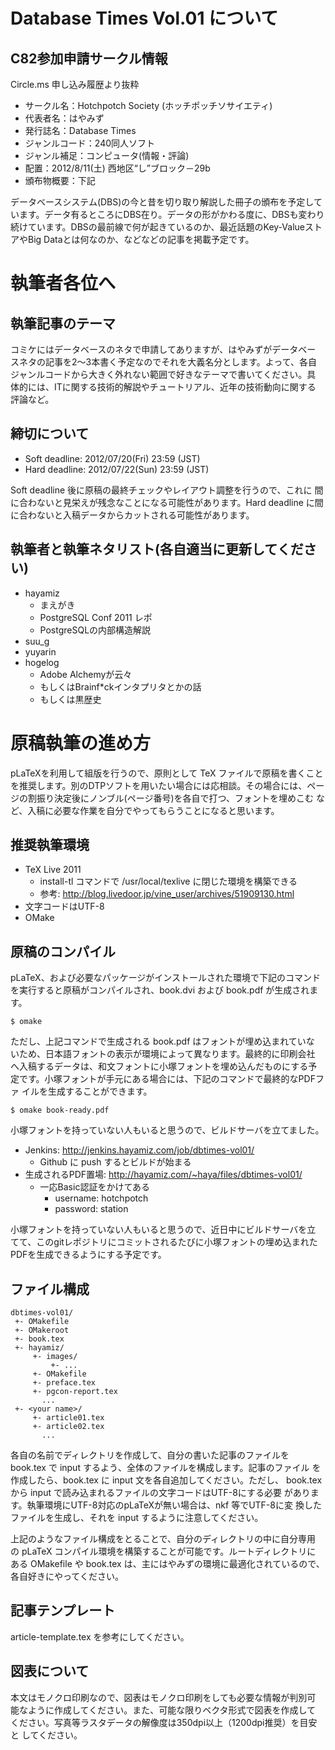 Database Times Vol.01 について
==============================

C82参加申請サークル情報
-----------------------

Circle.ms 申し込み履歴より抜粋

  * サークル名：Hotchpotch Society (ホッチポッチソサイエティ)
  * 代表者名：はやみず
  * 発行誌名：Database Times
  * ジャンルコード：240同人ソフト
  * ジャンル補足：コンピュータ(情報・評論)
  * 配置：2012/8/11(土)  西地区“し”ブロック－29b
  * 頒布物概要：下記

データベースシステム(DBS)の今と昔を切り取り解説した冊子の頒布を予定して
います。データ有るところにDBS在り。データの形がかわる度に、DBSも変わり
続けています。DBSの最前線で何が起きているのか、最近話題のKey-Valueスト
アやBig Dataとは何なのか、などなどの記事を掲載予定です。


執筆者各位へ
============

執筆記事のテーマ
----------------

コミケにはデータベースのネタで申請してありますが、はやみずがデータベー
スネタの記事を2〜3本書く予定なのでそれを大義名分とします。よって、各自
ジャンルコードから大きく外れない範囲で好きなテーマで書いてください。具
体的には、ITに関する技術的解説やチュートリアル、近年の技術動向に関する
評論など。

締切について
------------

  * Soft deadline: 2012/07/20(Fri) 23:59 (JST)
  * Hard deadline: 2012/07/22(Sun) 23:59 (JST)

Soft deadline 後に原稿の最終チェックやレイアウト調整を行うので、これに
間に合わないと見栄えが残念なことになる可能性があります。Hard deadline
に間に合わないと入稿データからカットされる可能性があります。

執筆者と執筆ネタリスト(各自適当に更新してください)
--------------------------------------------------

  * hayamiz
    * まえがき
    * PostgreSQL Conf 2011 レポ
    * PostgreSQLの内部構造解説
  * suu_g
  * yuyarin
  * hogelog
    * Adobe Alchemyが云々
    * もしくはBrainf*ckインタプリタとかの話
    * もしくは黒歴史


原稿執筆の進め方
================

pLaTeXを利用して組版を行うので、原則として TeX ファイルで原稿を書くこと
を推奨します。別のDTPソフトを用いたい場合には応相談。その場合には、ペー
ジの割振り決定後にノンブル(ページ番号)を各自で打つ、フォントを埋めこむ
など、入稿に必要な作業を自分でやってもらうことになると思います。

推奨執筆環境
------------

  * TeX Live 2011
    * install-tl コマンドで /usr/local/texlive に閉じた環境を構築できる
    * 参考: http://blog.livedoor.jp/vine_user/archives/51909130.html
  * 文字コードはUTF-8
  * OMake

原稿のコンパイル
----------------

pLaTeX、および必要なパッケージがインストールされた環境で下記のコマンド
を実行すると原稿がコンパイルされ、book.dvi および book.pdf が生成されま
す。

    $ omake

ただし、上記コマンドで生成される book.pdf はフォントが埋め込まれていな
いため、日本語フォントの表示が環境によって異なります。最終的に印刷会社
へ入稿するデータは、和文フォントに小塚フォントを埋め込んだものにする予
定です。小塚フォントが手元にある場合には、下記のコマンドで最終的なPDFファ
イルを生成することができます。

    $ omake book-ready.pdf

小塚フォントを持っていない人もいると思うので、ビルドサーバを立てました。

  * Jenkins: http://jenkins.hayamiz.com/job/dbtimes-vol01/
    * Github に push するとビルドが始まる
  * 生成されるPDF置場: http://hayamiz.com/~haya/files/dbtimes-vol01/
    * 一応Basic認証をかけてある
      * username: hotchpotch
      * password: station

小塚フォントを持っていない人もいると思うので、近日中にビルドサーバを立
てて、このgitレポジトリにコミットされるたびに小塚フォントの埋め込まれた
PDFを生成できるようにする予定です。

ファイル構成
------------

    dbtimes-vol01/
     +- OMakefile
     +- OMakeroot
     +- book.tex
     +- hayamiz/
         +- images/
             +- ...
         +- OMakefile
         +- preface.tex
         +- pgcon-report.tex
           ...
     +- <your name>/
         +- article01.tex
         +- article02.tex
           ...

各自の名前でディレクトリを作成して、自分の書いた記事のファイルを
book.tex で input するよう、全体のファイルを構成します。記事のファイル
を作成したら、book.tex に input 文を各自追加してください。ただし、
book.tex から input で読み込まれるファイルの文字コードはUTF-8にする必要
があります。執筆環境にUTF-8対応のpLaTeXが無い場合は、nkf 等でUTF-8に変
換したファイルを生成し、それを input するように注意してください。

上記のようなファイル構成をとることで、自分のディレクトリの中に自分専用
の pLaTeX コンパイル環境を構築することが可能です。ルートディレクトリに
ある OMakefile や book.tex は、主にはやみずの環境に最適化されているので、
各自好きにやってください。

記事テンプレート
----------------

article-template.tex を参考にしてください。

図表について
------------

本文はモノクロ印刷なので、図表はモノクロ印刷をしても必要な情報が判別可
能なように作成してください。また、可能な限りベクタ形式で図表を作成して
ください。写真等ラスタデータの解像度は350dpi以上（1200dpi推奨）を目安と
してください。